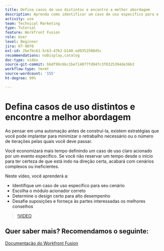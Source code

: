 ```yaml
---
title: Defina casos de uso distintos e encontre a melhor abordagem
description: Aprenda como identificar um caso de uso específico para o seu cenário, determinar o design correto e dar às partes interessadas o melhor conselho no [!DNL Adobe Workfront Fusion].
activity: use
team: Technical Marketing
type: Tutorial
feature: Workfront Fusion
role: User
level: Beginner
jira: KT-9070
exl-id: 2be7bc61-5c63-47b2-b140-ad9352508d5c
recommendations: noDisplay,catalog
doc-type: video
source-git-commit: bbdf99c6bc1be714077fd94fc3f8325394de36b3
workflow-type: tm+mt
source-wordcount: '155'
ht-degree: 99%

---
```


# Defina casos de uso distintos e encontre a melhor abordagem

Ao pensar em uma automação antes de construí-la, existem estratégias que você pode implantar para minimizar o retrabalho necessário ou o número de iterações pelas quais você deve passar.

Você economizará mais tempo definindo um caso de uso claro acionado por um evento específico. Se você não reservar um tempo desde o início para ter certeza de que está indo na direção certa, acabará com cenários complexos ou ineficientes.

Neste vídeo, você aprenderá a:

* Identifique um caso de uso específico para seu cenário
* Escolha o módulo acionador correto
* Determine o design certo para alto desempenho
* Desafie suposições e forneça às partes interessadas os melhores conselhos

>[!VIDEO](https://video.tv.adobe.com/v/335311/?quality=12&learn=on&enablevpops=1)

## Quer saber mais? Recomendamos o seguinte:

[Documentação do Workfront Fusion](https://experienceleague.adobe.com/pt-br/docs/workfront-fusion/using/get-started-with-fusion/understand-workfront-fusion/workfront-fusion-overview)
